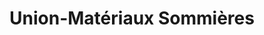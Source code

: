 ---
title: "Union-Matériaux Sommières"
url: /villevieille/union-materiaux-sommieres/
shop: Baumarkt
---